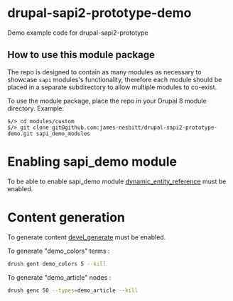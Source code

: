 # drupal-sapi2-prototype-demo
Demo example code for drupal-sapi2-prototype

## How to use this module package

The repo is designed to contain as many modules as necessary to showcase `sapi` modules's functionality,
therefore each module should be placed in a separate subdirectory to allow multiple modules to co-exist.

To use the module package, place the repo in your Drupal 8 module directory. Example:

````
$/> cd modules/custom
$/> git clone git@github.com:james-nesbitt/drupal-sapi2-prototype-demo.git sapi_demo_modules
````

# Enabling sapi_demo module

To be able to enable sapi_demo module [dynamic_entity_reference](https://www.drupal.org/project/dynamic_entity_reference) must be enabled.

# Content generation


To generate content [devel_generate](https://www.drupal.org/project/devel) must be enabled.

To generate "demo_colors" terms :
```sh
drush gent demo_colors 5 --kill
```
To generate "demo_article" nodes :
```sh
drush genc 50 --types=demo_article --kill
```
